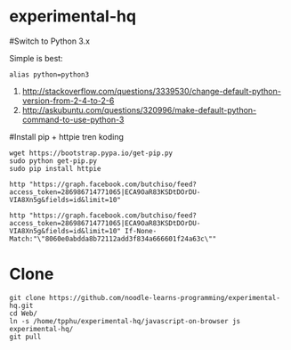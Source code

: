 # experimental-hq

#Switch to Python 3.x

Simple is best:

    alias python=python3


1. http://stackoverflow.com/questions/3339530/change-default-python-version-from-2-4-to-2-6
2. http://askubuntu.com/questions/320996/make-default-python-command-to-use-python-3


#Install pip + httpie tren koding
  
	wget https://bootstrap.pypa.io/get-pip.py
	sudo python get-pip.py 
	sudo pip install httpie

	http "https://graph.facebook.com/butchiso/feed?access_token=286986714771065|ECA9OaR83KSDtDOrDU-VIA8Xn5g&fields=id&limit=10"

	http "https://graph.facebook.com/butchiso/feed?access_token=286986714771065|ECA9OaR83KSDtDOrDU-VIA8Xn5g&fields=id&limit=10" If-None-Match:"\"8060e0abdda8b72112add3f834a666601f24a63c\""


# Clone 

	git clone https://github.com/noodle-learns-programming/experimental-hq.git                                 
	cd Web/                                           
   	ln -s /home/tpphu/experimental-hq/javascript-on-browser js
   	experimental-hq/
   	git pull
